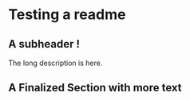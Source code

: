 # Testing a readme
## A subheader !
The long description is here.

## A Finalized Section with more text
